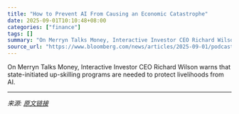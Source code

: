 ```yaml
---
title: "How to Prevent AI From Causing an Economic Catastrophe"
date: 2025-09-01T10:10:48+08:00
categories: ["finance"]
tags: []
summary: "On Merryn Talks Money, Interactive Investor CEO Richard Wilson warns that state-initiated up-skilling programs are needed to protect livelihoods from AI."
source_url: "https://www.bloomberg.com/news/articles/2025-09-01/podcast-how-to-prevent-ai-from-causing-an-economic-catastrophe"
---
```


On Merryn Talks Money, Interactive Investor CEO Richard Wilson warns that state-initiated up-skilling programs are needed to protect livelihoods from AI.

---

*来源: [原文链接](https://www.bloomberg.com/news/articles/2025-09-01/podcast-how-to-prevent-ai-from-causing-an-economic-catastrophe)*
